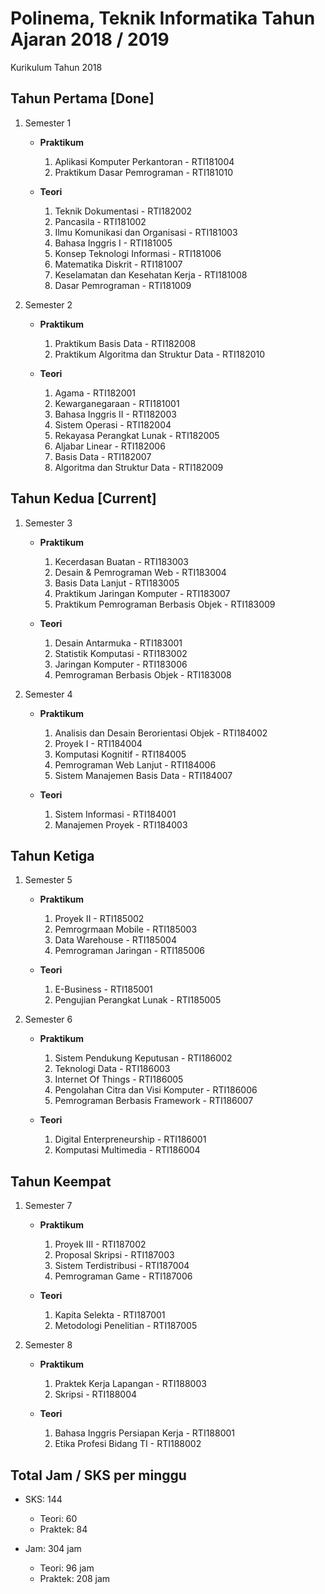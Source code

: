 # Polinema, Teknik Informatika Tahun Ajaran 2018 / 2019
Kurikulum Tahun 2018  

## Tahun Pertama [Done]
1. Semester 1
    - **Praktikum**
        1. Aplikasi Komputer Perkantoran - RTI181004
        1. Praktikum Dasar Pemrograman - RTI181010

    - **Teori**
        1. Teknik Dokumentasi - RTI182002
        1. Pancasila - RTI181002
        1. Ilmu Komunikasi dan Organisasi - RTI181003
        1. Bahasa Inggris I - RTI181005
        1. Konsep Teknologi Informasi - RTI181006
        1. Matematika Diskrit - RTI181007
        1. Keselamatan dan Kesehatan Kerja - RTI181008
        1. Dasar Pemrograman - RTI181009

1. Semester 2
    - **Praktikum**
        1. Praktikum Basis Data - RTI182008
        1. Praktikum Algoritma dan Struktur Data - RTI182010

    - **Teori**
        1. Agama - RTI182001
        1. Kewarganegaraan - RTI181001
        1. Bahasa Inggris II - RTI182003
        1. Sistem Operasi - RTI182004
        1. Rekayasa Perangkat Lunak - RTI182005
        1. Aljabar Linear - RTI182006
        1. Basis Data - RTI182007
        1. Algoritma dan Struktur Data - RTI182009

## Tahun Kedua [Current]
1. Semester 3
    - **Praktikum**  
        1. Kecerdasan Buatan - RTI183003
        1. Desain & Pemrograman Web - RTI183004
        1. Basis Data Lanjut - RTI183005
        1. Praktikum Jaringan Komputer - RTI183007
        1. Praktikum Pemrograman Berbasis Objek - RTI183009

    - **Teori**
        1. Desain Antarmuka - RTI183001
        1. Statistik Komputasi - RTI183002
        1. Jaringan Komputer - RTI183006
        1. Pemrograman Berbasis Objek - RTI183008

1. Semester 4
    - **Praktikum**
        1. Analisis dan Desain Berorientasi Objek - RTI184002
        1. Proyek I - RTI184004
        1. Komputasi Kognitif - RTI184005
        1. Pemrograman Web Lanjut - RTI184006
        1. Sistem Manajemen Basis Data - RTI184007

    - **Teori**
        1. Sistem Informasi - RTI184001
        1. Manajemen Proyek - RTI184003

## Tahun Ketiga
1. Semester 5
    - **Praktikum**
        1. Proyek II - RTI185002
        1. Pemrogrmaan Mobile - RTI185003
        1. Data Warehouse - RTI185004
        1. Pemrograman Jaringan - RTI185006

    - **Teori**
        1. E-Business - RTI185001
        1. Pengujian Perangkat Lunak - RTI185005

1. Semester 6
    - **Praktikum**
        1. Sistem Pendukung Keputusan - RTI186002
        1. Teknologi Data - RTI186003
        1. Internet Of Things - RTI186005
        1. Pengolahan Citra dan Visi Komputer - RTI186006
        1. Pemrograman Berbasis Framework - RTI186007

    - **Teori**
        1. Digital Enterpreneurship - RTI186001
        1. Komputasi Multimedia - RTI186004

## Tahun Keempat
1. Semester 7
    - **Praktikum**
        1. Proyek III - RTI187002
        1. Proposal Skripsi - RTI187003
        1. Sistem Terdistribusi - RTI187004
        1. Pemrograman Game - RTI187006

    - **Teori**
        1. Kapita Selekta - RTI187001
        1. Metodologi Penelitian - RTI187005

1. Semester 8
    - **Praktikum**
        1. Praktek Kerja Lapangan - RTI188003
        1. Skripsi - RTI188004

    - **Teori**
        1. Bahasa Inggris Persiapan Kerja - RTI188001
        1. Etika Profesi Bidang TI - RTI188002
  
## Total Jam / SKS per minggu
- SKS: 144
    - Teori: 60
    - Praktek: 84
  
- Jam: 304 jam
    - Teori: 96 jam
    - Praktek: 208 jam
